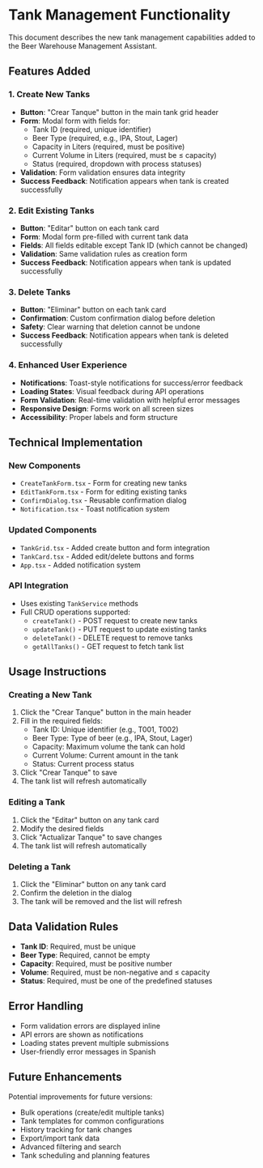 # Tank Management Functionality

This document describes the new tank management capabilities added to the Beer Warehouse Management Assistant.

## Features Added

### 1. Create New Tanks

- **Button**: "Crear Tanque" button in the main tank grid header
- **Form**: Modal form with fields for:
  - Tank ID (required, unique identifier)
  - Beer Type (required, e.g., IPA, Stout, Lager)
  - Capacity in Liters (required, must be positive)
  - Current Volume in Liters (required, must be ≤ capacity)
  - Status (required, dropdown with process statuses)
- **Validation**: Form validation ensures data integrity
- **Success Feedback**: Notification appears when tank is created successfully

### 2. Edit Existing Tanks

- **Button**: "Editar" button on each tank card
- **Form**: Modal form pre-filled with current tank data
- **Fields**: All fields editable except Tank ID (which cannot be changed)
- **Validation**: Same validation rules as creation form
- **Success Feedback**: Notification appears when tank is updated successfully

### 3. Delete Tanks

- **Button**: "Eliminar" button on each tank card
- **Confirmation**: Custom confirmation dialog before deletion
- **Safety**: Clear warning that deletion cannot be undone
- **Success Feedback**: Notification appears when tank is deleted successfully

### 4. Enhanced User Experience

- **Notifications**: Toast-style notifications for success/error feedback
- **Loading States**: Visual feedback during API operations
- **Form Validation**: Real-time validation with helpful error messages
- **Responsive Design**: Forms work on all screen sizes
- **Accessibility**: Proper labels and form structure

## Technical Implementation

### New Components

- `CreateTankForm.tsx` - Form for creating new tanks
- `EditTankForm.tsx` - Form for editing existing tanks
- `ConfirmDialog.tsx` - Reusable confirmation dialog
- `Notification.tsx` - Toast notification system

### Updated Components

- `TankGrid.tsx` - Added create button and form integration
- `TankCard.tsx` - Added edit/delete buttons and forms
- `App.tsx` - Added notification system

### API Integration

- Uses existing `TankService` methods
- Full CRUD operations supported:
  - `createTank()` - POST request to create new tanks
  - `updateTank()` - PUT request to update existing tanks
  - `deleteTank()` - DELETE request to remove tanks
  - `getAllTanks()` - GET request to fetch tank list

## Usage Instructions

### Creating a New Tank

1. Click the "Crear Tanque" button in the main header
2. Fill in the required fields:
   - Tank ID: Unique identifier (e.g., T001, T002)
   - Beer Type: Type of beer (e.g., IPA, Stout, Lager)
   - Capacity: Maximum volume the tank can hold
   - Current Volume: Current amount in the tank
   - Status: Current process status
3. Click "Crear Tanque" to save
4. The tank list will refresh automatically

### Editing a Tank

1. Click the "Editar" button on any tank card
2. Modify the desired fields
3. Click "Actualizar Tanque" to save changes
4. The tank list will refresh automatically

### Deleting a Tank

1. Click the "Eliminar" button on any tank card
2. Confirm the deletion in the dialog
3. The tank will be removed and the list will refresh

## Data Validation Rules

- **Tank ID**: Required, must be unique
- **Beer Type**: Required, cannot be empty
- **Capacity**: Required, must be positive number
- **Volume**: Required, must be non-negative and ≤ capacity
- **Status**: Required, must be one of the predefined statuses

## Error Handling

- Form validation errors are displayed inline
- API errors are shown as notifications
- Loading states prevent multiple submissions
- User-friendly error messages in Spanish

## Future Enhancements

Potential improvements for future versions:

- Bulk operations (create/edit multiple tanks)
- Tank templates for common configurations
- History tracking for tank changes
- Export/import tank data
- Advanced filtering and search
- Tank scheduling and planning features
